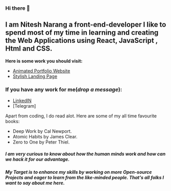 ### Hi there 👋
## I am Nitesh Narang a front-end-developer I like to spend most of my time in learning and creating the Web Applications using React, JavaScript , Html and CSS.

**Here is some work you should visit:**
* [Animated Portfolio Website](https://nitproject4.netlify.app/)
* [Stylish Landing Page](https://nitproject3.netlify.app/)

### If you have any work for me(_drop a message_):
* [LinkedIN](https://www.linkedin.com/in/nitesh-narang-72511295/)
* [Telegram]

Apart from coding, I do read alot. Here are some of my all time favourite books:
* Deep Work by Cal Newport.
* Atomic Habits by James Clear.
* Zero to One by Peter Thiel.

##### I am very curious to know about how the human minds work and how can we hack it for our advantage.

##### My Target is to enhance my skills by working on more Open-source Projects and eager to learn from the like-minded people. That's all folks I want to say about me here.
<!--
**theniteshnarang/theniteshnarang** is a ✨ _special_ ✨ repository because its `README.md` (this file) appears on your GitHub profile.

Here are some ideas to get you started:

- 🔭 I’m currently working on JavaScript
- 🌱 I’m currently learning React
- 👯 I’m looking to collaborate on Front-End-Projects
- 🤔 I’m looking for help with P
- 💬 Ask me about ...
- 📫 How to reach me: ...
- 😄 Pronouns: ...
- ⚡ Fun fact: ...

--!>
